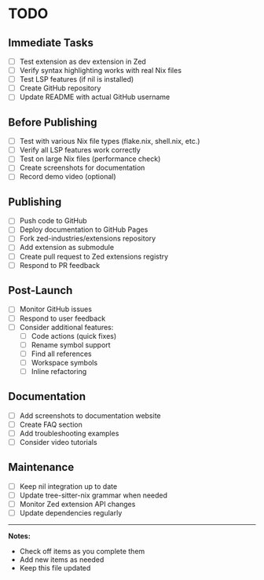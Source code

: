 # TODO

## Immediate Tasks

- [ ] Test extension as dev extension in Zed
- [ ] Verify syntax highlighting works with real Nix files
- [ ] Test LSP features (if nil is installed)
- [ ] Create GitHub repository
- [ ] Update README with actual GitHub username

## Before Publishing

- [ ] Test with various Nix file types (flake.nix, shell.nix, etc.)
- [ ] Verify all LSP features work correctly
- [ ] Test on large Nix files (performance check)
- [ ] Create screenshots for documentation
- [ ] Record demo video (optional)

## Publishing

- [ ] Push code to GitHub
- [ ] Deploy documentation to GitHub Pages
- [ ] Fork zed-industries/extensions repository
- [ ] Add extension as submodule
- [ ] Create pull request to Zed extensions registry
- [ ] Respond to PR feedback

## Post-Launch

- [ ] Monitor GitHub issues
- [ ] Respond to user feedback
- [ ] Consider additional features:
  - [ ] Code actions (quick fixes)
  - [ ] Rename symbol support
  - [ ] Find all references
  - [ ] Workspace symbols
  - [ ] Inline refactoring

## Documentation

- [ ] Add screenshots to documentation website
- [ ] Create FAQ section
- [ ] Add troubleshooting examples
- [ ] Consider video tutorials

## Maintenance

- [ ] Keep nil integration up to date
- [ ] Update tree-sitter-nix grammar when needed
- [ ] Monitor Zed extension API changes
- [ ] Update dependencies regularly

---

**Notes:**
- Check off items as you complete them
- Add new items as needed
- Keep this file updated

